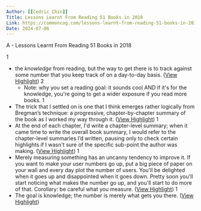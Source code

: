 ```yaml
---
Author: [[Cedric Chin]]
Title: Lessons Learnt From Reading 51 Books in 2018
Link: https://commoncog.com/lessons-learnt-from-reading-51-books-in-2018/
Date: 2024-07-06
---
```

A - Lessons Learnt From Reading 51 Books in 2018

1
- the *knowledge* from reading, but the way to get there is to track against some number that you keep track of on a day-to-day basis. ([View Highlight](https://read.readwise.io/read/01gr1sbapxfqmajwadtb0456nw))
2
    - Note: why you set a reading goal: it sounds cool AND if it's for the knowledge, you're going to get a wider exposure if you read more books.
1
- The trick that I settled on is one that I think emerges rather logically from Bregman’s technique: a progressive, chapter-by-chapter summary of the book as I worked my way through it. ([View Highlight](https://read.readwise.io/read/01gr1sfjfwfqsa0dhcz8fv58b6))
1
- At the end of each chapter, I'd write a chapter-level summary; when it came time to write the overall book summary, I would refer to the chapter-level summaries I’d written, pausing only to check certain highlights if I wasn't sure of the specific sub-point the author was making. ([View Highlight](https://read.readwise.io/read/01gr1sg1h4xjejg8d96jpz6zqr))
1
- Merely measuring something has an uncanny tendency to improve it. If you want to make your user numbers go up, put a big piece of paper on your wall and every day plot the number of users. You'll be delighted when it goes up and disappointed when it goes down. Pretty soon you'll start noticing what makes the number go up, and you'll start to do more of that. Corollary: be careful what you measure. ([View Highlight](https://read.readwise.io/read/01gr1shsq778j5g7aqrq35eyq4))
1
- The goal is knowledge; the number is merely what gets you there. ([View Highlight](https://read.readwise.io/read/01gr1sjs9a901rq3erqkw6pn6c))
